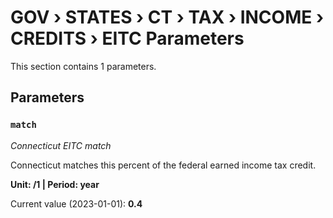 # GOV › STATES › CT › TAX › INCOME › CREDITS › EITC Parameters

This section contains 1 parameters.

## Parameters

### `match`
*Connecticut EITC match*

Connecticut matches this percent of the federal earned income tax credit.

**Unit: /1 | Period: year**

Current value (2023-01-01): **0.4**


